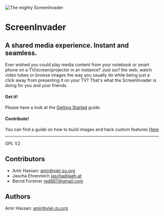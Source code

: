 ![The mighty ScreenInvader](http://metalab.github.com/ScreenInvader/images/logo.png)

# ScreenInvader
## A shared media experience. Instant and seamless.

Ever wished you could play media content from your notebook or smart phone on a TV/screen/projector in an instance?
Just surf the web, watch video tubes or browse images the way you usually do while being just a click away from presenting it on your TV?
That's what the ScreenInvader is doing for you and your friends.

#### Get it! #####

Please have a look at the [Getting Started](https://github.com/Metalab/ScreenInvader/wiki/Getting-Started) guide.

#### Contribute! #####

You can find a guide on how to build images and hack custom features [Here](https://github.com/Metalab/ScreenInvader/wiki/Hacking)

-------

GPL V2


Contributors
-----------

* Amir Hassan: <amir@viel-zu.org>
* Jascha Ehrenreich <jascha@jaeh.at>
* Bernd Forstner <red667@gmail.com>

Authors
-------

Amir Hassan: <amir@viel-zu.org>


